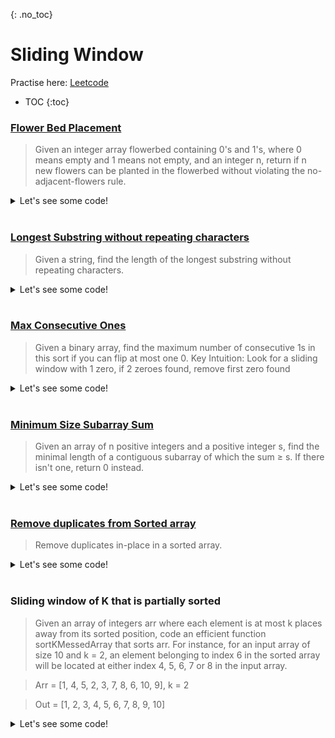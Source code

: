 {: .no_toc}
# Sliding Window
Practise here: [Leetcode](https://leetcode.com/list?selectedList=9di1s4a1)

- TOC
{:toc}

### [Flower Bed Placement](https://leetcode.com/problems/can-place-flowers/)

> Given an integer array flowerbed containing 0's and 1's, where 0 means empty and 1 means not empty,
and an integer n, return if n new flowers can be planted in the flowerbed without violating the
no-adjacent-flowers rule.

<details><summary markdown="span">Let's see some code!</summary>

```python
class Solution:
    def canPlaceFlowers(self, f: List[int], n: int) -> bool:
        for i in range(0, len(f)):
            a = 0 if i == 0 else f[i - 1]
            b = f[i]
            c = 0 if i == len(f) - 1 else f[i + 1]

            if a == b == c == 0:
                f[i] = 1
                n -= 1

        return n <= 0

```

</details>
<BR>

### [Longest Substring without repeating characters](https://leetcode.com/problems/longest-substring-without-repeating-characters/)

> Given a string, find the length of the longest substring without repeating characters.

<details><summary markdown="span">Let's see some code!</summary>

```python
class Solution:
    def lengthOfLongestSubstring(self, s: str) -> int:
        
        hsh  = collections.defaultdict(int)
        left = 0
        maxL =0
        
        for i,c in enumerate(s):
            hsh[s[i]] +=1
            
            while hsh[s[i]]>1:
                hsh[s[left]]-=1
                left+=1
            
            maxL = max(maxL, i-left+1)
        
        return maxL
```

</details>
<BR>

### [Max Consecutive Ones](https://leetcode.com/problems/max-consecutive-ones-ii/)

> Given a binary array, find the maximum number of consecutive 1s in this sort if you can flip at most one 0.
> Key Intuition: Look for a sliding window with 1 zero, if 2 zeroes found, remove first zero found
<details><summary markdown="span">Let's see some code!</summary>

```python
class Solution:
    def findMaxConsecutiveOnes(self, nums: List[int]) -> int:
        maxL = 0

        left = 0
        zeroes = 0
        for i in range(len(nums)):
            if nums[i] == 0:
                zeroes += 1

            # Flipping a zero is equivalent to ignore a zero
            while zeroes >= 2:
                if nums[left] == 0:
                    zeroes -= 1
                left += 1

            maxL = max(maxL, i - left + 1)

        return maxL
```

</details>
<BR>

### [Minimum Size Subarray Sum](https://leetcode.com/problems/minimum-size-subarray-sum/)
> Given an array of n positive integers and a positive integer s, find the minimal length of a
contiguous subarray of which the sum ≥ s. If there isn't one, return 0 instead.
 
<details><summary markdown="span">Let's see some code!</summary>

```python
class Solution:
    def minSubArrayLen(self, target: int, nums: List[int]) -> int:
        left = 0
        minLength = float('inf')
        currSum = 0
        for i in range(len(nums)):
            currSum += nums[i]

            while currSum >= target:
                if currSum >= target:
                    minLength = min(minLength, i - left + 1)

                currSum -= nums[left]
                left += 1

        if minLength == float('inf'):
            return 0
        else:
            return minLength
```
</details>
<BR>

### [Remove duplicates from Sorted array](https://leetcode.com/problems/remove-duplicates-from-sorted-array/)

> Remove duplicates in-place in a sorted array.

<details><summary markdown="span">Let's see some code!</summary>

```python
class Solution:
    def removeDuplicates(self, nums):
        if len(nums)==0:
            return 0
        else:
            idx = 1
            for i in range(1, len(nums)):
                if nums[i] == nums[i-1]:
                    continue
                else:
                    nums[idx] = nums[i]
                    idx +=1
            return idx
```

</details>
<BR>


### Sliding window of K that is partially sorted

> Given an array of integers arr where each element is at most k places away from its sorted position, code an efficient function sortKMessedArray that sorts arr. For instance, for an input array of size 10 and k = 2, an element belonging to index 6 in the sorted array will be located at either index 4, 5, 6, 7 or 8 in the input array.

> Arr = [1, 4, 5, 2, 3, 7, 8, 6, 10, 9], k = 2 

> Out = [1, 2, 3, 4, 5, 6, 7, 8, 9, 10]

<details><summary markdown="span">Let's see some code!</summary>

Solution using Heaps
```python
import heapq
def sort_k_messed_array(arr, k):
  if k>len(arr):
    return
  
  h = []
  for i in range(k):
    heapq.heappush(h, arr[i])

  res = []
  for i in range(k, len(arr)):
    heapq.heappush(h, arr[i])
    res.append(heapq.heappop(h))
  
  while h:
    res.append(heapq.heappop(h))
    
  return res
  
  # Correctness Check
  # 1, 4
  # 1, 4, 5   H = [1]
  # 4, 5, 2   H = [2]  
```

Solution Using Insertion Sort. To be reviewed.
```python
def insertionSort(A, size):
    i, key, j = 0, 0, 0
    for i in range(size):
        key = A[i]
        j = i-1

        # Move elements of A[0..i-1], that are
        # greater than key, to one position
        # ahead of their current position.
        # This loop will run at most k times
        while j >= 0 and A[j] > key:
            A[j + 1] = A[j]
            j = j - 1
        A[j + 1] = key
```
</details>
<BR>